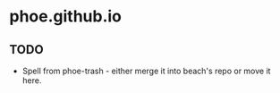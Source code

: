 # phoe.github.io

## TODO

* Spell from phoe-trash - either merge it into beach's repo or move it here.
